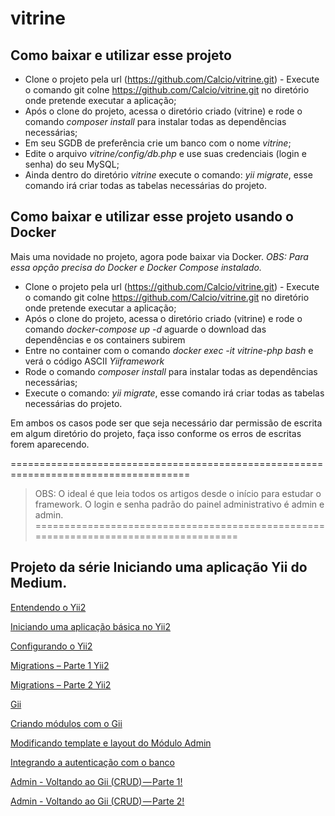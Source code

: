 # vitrine

## Como baixar e utilizar esse projeto

+ Clone o projeto pela url (https://github.com/Calcio/vitrine.git) - Execute o comando git colne https://github.com/Calcio/vitrine.git no diretório onde pretende executar a aplicação;
+ Após o clone do projeto, acessa o diretório criado (vitrine) e rode o comando  _composer install_ para instalar todas as dependências necessárias;
+ Em seu SGDB de preferência crie um banco com o nome *vitrine*;
+ Edite o arquivo _vitrine/config/db.php_ e use suas credenciais (login e senha) do seu MySQL;
+ Ainda dentro do diretório *vitrine* execute o comando: _yii migrate_, esse comando irá criar todas as tabelas necessárias do projeto.


## Como baixar e utilizar esse projeto usando o Docker
Mais uma novidade no projeto, agora pode baixar via Docker.
*OBS: Para essa opção precisa do Docker e Docker Compose instalado.*

+ Clone o projeto pela url (https://github.com/Calcio/vitrine.git) - Execute o comando git colne https://github.com/Calcio/vitrine.git no diretório onde pretende executar a aplicação;
+ Após o clone do projeto, acessa o diretório criado (vitrine) e rode o comando _docker-compose up -d_ aguarde o download
das dependências e os containers subirem
+ Entre no container com o comando _docker exec -it vitrine-php bash_ e verá o código ASCII *Yiiframework*
+ Rode o comando  _composer install_ para instalar todas as dependências necessárias;
+ Execute o comando: _yii migrate_, esse comando irá criar todas as tabelas necessárias do projeto.

Em ambos os casos pode ser que seja necessário dar permissão de escrita em algum diretório do projeto, faça isso
conforme os erros de escritas forem aparecendo.

=====================================================================================
> OBS: O ideal é que leia todos os artigos desde o início para estudar o framework.
> O login e senha padrão do painel administrativo é admin e admin.
=====================================================================================

## Projeto da série Iniciando uma aplicação Yii do Medium.

[Entendendo o Yii2](https://medium.com/@calcionit/entendendo-o-yii2-49da4a5f965c#.zalvb9ize)

[Iniciando uma aplicação básica no Yii2](https://medium.com/@calcionit/iniciando-uma-aplicação-básica-no-yii2-ecb573a210f6#.reo67ddu6)

[Configurando o Yii2](https://medium.com/@calcionit/configurando-o-yii2-cd6ec7b98d87#.e9n1md7rz)

[Migrations – Parte 1 Yii2](https://medium.com/@calcionit/configurando-o-yii2-cd6ec7b98d87#.e9n1md7rz)

[Migrations – Parte 2 Yii2](https://medium.com/@calcionit/migrations-no-yii-framework-2-parte-2-b5080807b01d#.owpp8yi89)

[Gii](https://medium.com/@calcionit/gii-441e6a6b3945)

[Criando módulos com o Gii](https://medium.com/@calcionit/criando-m%C3%B3dulos-com-o-gii-353a48fee98)

[Modificando template e layout do Módulo Admin](https://medium.com/@calcionit/modificando-template-e-layout-do-m%C3%B3dulo-admin-b3bae2988aa3)

[Integrando a autenticação com o banco](https://medium.com/@calcionit/integrando-a-autentica%C3%A7%C3%A3o-com-o-banco-c1e26423b97f)

[Admin - Voltando ao Gii (CRUD) — Parte 1!](https://medium.com/@calcionit/admin-voltando-ao-gii-crud-parte-1-ff5f54aa7530)

[Admin - Voltando ao Gii (CRUD) — Parte 2!](https://medium.com/@calcionit/admin-voltando-ao-gii-crud-parte-2-f0455f4e847d)
